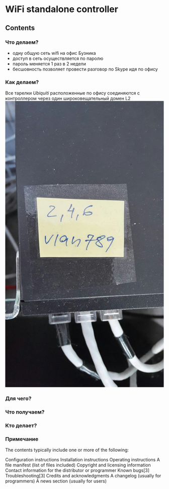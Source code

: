 # WiFi standalone controller
## Contents
### Что делаем?
- одну общую сеть wifi на офис Бузника
- доступ в сеть осуществляется по паролю
- пароль меняется 1 раз в 2 недели
- бесшовность позволяет провести разговор по Skype идя по офису

### Как делаем?

Все тарелки *Ubiquiti* расположенные по офису соединяются с контроллером через один широковещательный домен L2 
![Image of L2 switch](https://github.com/daduskacpokus/unifi/blob/master/img/1551786772429.JPEG)
### Для чего?

### Что получаем?

### Кто делает?

### Примечание


The contents typically include one or more of the following:

Configuration instructions
Installation instructions
Operating instructions
A file manifest (list of files included)
Copyright and licensing information
Contact information for the distributor or programmer
Known bugs[3]
Troubleshooting[3]
Credits and acknowledgments
A changelog (usually for programmers)
A news section (usually for users)



